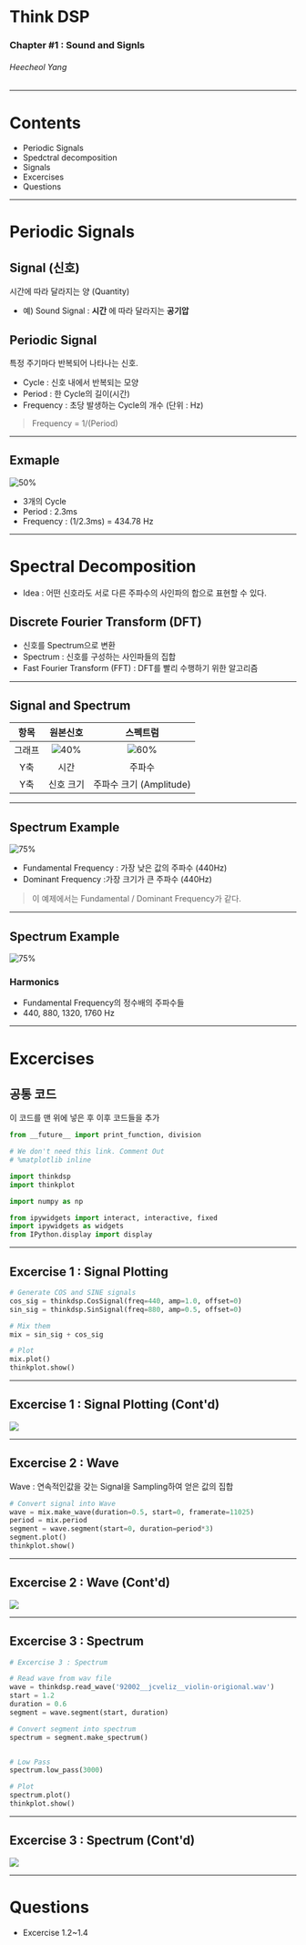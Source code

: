 Think DSP
===


### Chapter #1 : Sound and Signls

###### Heecheol  Yang

---

# Contents

- Periodic Signals
- Spedctral decomposition
- Signals
- Excercises
- Questions
---

# Periodic Signals

## Signal (신호)
시간에 따라 달라지는 양 (Quantity)
- 예) Sound Signal : **시간** 에 따라 달라지는 **공기압**


## Periodic Signal
특정 주기마다 반복되어 나타나는 신호.
- Cycle : 신호 내에서 반복되는 모양
- Period : 한 Cycle의 길이(시간)
- Frequency : 초당 발생하는 Cycle의 개수 (단위 : Hz)
> Frequency = 1/(Period)


---

## Exmaple

![50%](img/Fig1_1.png)
- 3개의 Cycle
- Period : 2.3ms
- Frequency : (1/2.3ms) = 434.78 Hz

---

# Spectral Decomposition

- Idea : 어떤 신호라도 서로 다른 주파수의 사인파의 합으로 표현할 수 있다.

## Discrete Fourier Transform (DFT)
- 신호를 Spectrum으로 변환
- Spectrum : 신호를 구성하는 사인파들의 집합
- Fast Fourier Transform (FFT) : DFT를 빨리 수행하기 위한 알고리즘


---

## Signal and Spectrum
|항목| 원본신호|스펙트럼|
|:-:|:-:|:-:|
|그래프|![40%](img/Fig1_2.png)|![60%](img/Fig1_3.png)|
|Y축|시간|주파수|
|Y축|신호 크기|주파수 크기 (Amplitude)|



---

## Spectrum Example

![75%](img/Fig1_3.png)

- Fundamental Frequency : 가장 낮은 값의 주파수 (440Hz)
- Dominant Frequency :가장 크기가 큰 주파수 (440Hz)
> 이 예제에서는 Fundamental / Dominant Frequency가 같다.


---
## Spectrum Example

![75%](img/Fig1_3.png)

### Harmonics
- Fundamental Frequency의 정수배의 주파수들
- 440, 880, 1320, 1760 Hz
---

# Excercises

## 공통 코드
이 코드를 맨 위에 넣은 후 이후 코드들을 추가
```python
from __future__ import print_function, division

# We don't need this link. Comment Out
# %matplotlib inline

import thinkdsp
import thinkplot

import numpy as np

from ipywidgets import interact, interactive, fixed
import ipywidgets as widgets
from IPython.display import display

```

---

## Excercise 1 : Signal Plotting

```python
# Generate COS and SINE signals
cos_sig = thinkdsp.CosSignal(freq=440, amp=1.0, offset=0)
sin_sig = thinkdsp.SinSignal(freq=880, amp=0.5, offset=0)

# Mix them
mix = sin_sig + cos_sig

# Plot
mix.plot()
thinkplot.show()
```

---
## Excercise 1 : Signal Plotting (Cont'd)
![](img/Excercise1.png)


---

## Excercise 2 : Wave
Wave : 연속적인값을 갖는 Signal을 Sampling하여 얻은 값의 집합

```python
# Convert signal into Wave
wave = mix.make_wave(duration=0.5, start=0, framerate=11025)
period = mix.period
segment = wave.segment(start=0, duration=period*3)
segment.plot()
thinkplot.show()
```

---
## Excercise 2 : Wave (Cont'd)
![](img/Excercise2.png)

---
## Excercise 3 : Spectrum
```python
# Excercise 3 : Spectrum

# Read wave from wav file
wave = thinkdsp.read_wave('92002__jcveliz__violin-origional.wav')
start = 1.2
duration = 0.6
segment = wave.segment(start, duration)

# Convert segment into spectrum
spectrum = segment.make_spectrum()


# Low Pass
spectrum.low_pass(3000)

# Plot
spectrum.plot()
thinkplot.show()
```
---
## Excercise 3 : Spectrum (Cont'd)
![](img/Excercise3.png)

---

# Questions

- Excercise 1.2~1.4